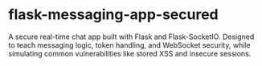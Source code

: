 # flask-messaging-app-secured
A secure real-time chat app built with Flask and Flask-SocketIO. Designed to teach messaging logic, token handling, and WebSocket security, while simulating common vulnerabilities like stored XSS and insecure sessions.
